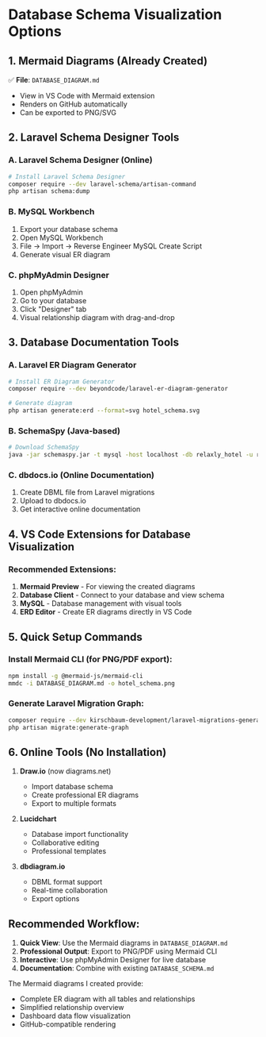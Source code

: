 # Database Schema Visualization Options

## 1. Mermaid Diagrams (Already Created)
✅ **File**: `DATABASE_DIAGRAM.md`
- View in VS Code with Mermaid extension
- Renders on GitHub automatically
- Can be exported to PNG/SVG

## 2. Laravel Schema Designer Tools

### A. Laravel Schema Designer (Online)
```bash
# Install Laravel Schema Designer
composer require --dev laravel-schema/artisan-command
php artisan schema:dump
```

### B. MySQL Workbench
1. Export your database schema
2. Open MySQL Workbench
3. File → Import → Reverse Engineer MySQL Create Script
4. Generate visual ER diagram

### C. phpMyAdmin Designer
1. Open phpMyAdmin
2. Go to your database
3. Click "Designer" tab
4. Visual relationship diagram with drag-and-drop

## 3. Database Documentation Tools

### A. Laravel ER Diagram Generator
```bash
# Install ER Diagram Generator
composer require --dev beyondcode/laravel-er-diagram-generator

# Generate diagram
php artisan generate:erd --format=svg hotel_schema.svg
```

### B. SchemaSpy (Java-based)
```bash
# Download SchemaSpy
java -jar schemaspy.jar -t mysql -host localhost -db relaxly_hotel -u root -p password -o ./schema-output
```

### C. dbdocs.io (Online Documentation)
1. Create DBML file from Laravel migrations
2. Upload to dbdocs.io
3. Get interactive online documentation

## 4. VS Code Extensions for Database Visualization

### Recommended Extensions:
1. **Mermaid Preview** - For viewing the created diagrams
2. **Database Client** - Connect to your database and view schema
3. **MySQL** - Database management with visual tools
4. **ERD Editor** - Create ER diagrams directly in VS Code

## 5. Quick Setup Commands

### Install Mermaid CLI (for PNG/PDF export):
```bash
npm install -g @mermaid-js/mermaid-cli
mmdc -i DATABASE_DIAGRAM.md -o hotel_schema.png
```

### Generate Laravel Migration Graph:
```bash
composer require --dev kirschbaum-development/laravel-migrations-generator
php artisan migrate:generate-graph
```

## 6. Online Tools (No Installation)

1. **Draw.io** (now diagrams.net)
   - Import database schema
   - Create professional ER diagrams
   - Export to multiple formats

2. **Lucidchart**
   - Database import functionality
   - Collaborative editing
   - Professional templates

3. **dbdiagram.io**
   - DBML format support
   - Real-time collaboration
   - Export options

## Recommended Workflow:

1. **Quick View**: Use the Mermaid diagrams in `DATABASE_DIAGRAM.md`
2. **Professional Output**: Export to PNG/PDF using Mermaid CLI
3. **Interactive**: Use phpMyAdmin Designer for live database
4. **Documentation**: Combine with existing `DATABASE_SCHEMA.md`

The Mermaid diagrams I created provide:
- Complete ER diagram with all tables and relationships
- Simplified relationship overview
- Dashboard data flow visualization
- GitHub-compatible rendering